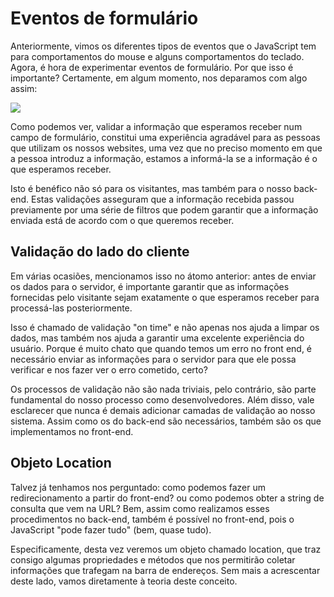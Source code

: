 # Eventos de formulário

Anteriormente, vimos os diferentes tipos de eventos que o JavaScript tem para comportamentos do mouse e alguns comportamentos do teclado. Agora, é hora de experimentar eventos de formulário. Por que isso é importante? Certamente, em algum momento, nos deparamos com algo assim:

![](https://assets.materialup.com/uploads/4cadd7c1-e5d9-438d-87b2-4b9e2586d3fa/password-strength-o-meter.gif)

Como podemos ver, validar a informação que esperamos receber num campo de formulário, constitui uma experiência agradável para as pessoas que utilizam os nossos websites, uma vez que no preciso momento em que a pessoa introduz a informação, estamos a informá-la se a informação é o que esperamos receber.

Isto é benéfico não só para os visitantes, mas também para o nosso back-end. Estas validações asseguram que a informação recebida passou previamente por uma série de filtros que podem garantir que a informação enviada está de acordo com o que queremos receber.

## Validação do lado do cliente
Em várias ocasiões, mencionamos isso no átomo anterior: antes de enviar os dados para o servidor, é importante garantir que as informações fornecidas pelo visitante sejam exatamente o que esperamos receber para processá-las posteriormente.

Isso é chamado de validação "on time" e não apenas nos ajuda a limpar os dados, mas também nos ajuda a garantir uma excelente experiência do usuário. Porque é muito chato que quando temos um erro no front end, é necessário enviar as informações para o servidor para que ele possa verificar e nos fazer ver o erro cometido, certo?

Os processos de validação não são nada triviais, pelo contrário, são parte fundamental do nosso processo como desenvolvedores. Além disso, vale esclarecer que nunca é demais adicionar camadas de validação ao nosso sistema. Assim como os do back-end são necessários, também são os que implementamos no front-end.

## Objeto Location

Talvez já tenhamos nos perguntado: como podemos fazer um redirecionamento a partir do front-end? ou como podemos obter a string de consulta que vem na URL? Bem, assim como realizamos esses procedimentos no back-end, também é possível no front-end, pois o JavaScript "pode fazer tudo" (bem, quase tudo).

Especificamente, desta vez veremos um objeto chamado location, que traz consigo algumas propriedades e métodos que nos permitirão coletar informações que trafegam na barra de endereços. Sem mais a acrescentar deste lado, vamos diretamente à teoria deste conceito.
